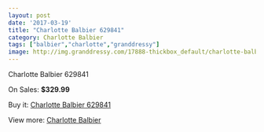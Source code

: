 ```yaml
---
layout: post
date: '2017-03-19'
title: "Charlotte Balbier 629841"
category: Charlotte Balbier
tags: ["balbier","charlotte","granddressy"]
image: http://img.granddressy.com/17888-thickbox_default/charlotte-balbier-629841.jpg
---
```

Charlotte Balbier 629841

On Sales: **$329.99**
<a href="https://www.granddressy.com/en/charlotte-balbier/16887-charlotte-balbier-629841.html"><amp-img layout="responsive" width="600" height="600" src="//img.granddressy.com/17888-thickbox_default/charlotte-balbier-629841.jpg" alt="Charlotte Balbier 629841 0" /></a>

Buy it: [Charlotte Balbier 629841](https://www.granddressy.com/en/charlotte-balbier/16887-charlotte-balbier-629841.html "Charlotte Balbier 629841")

View more: [Charlotte Balbier](https://www.granddressy.com/en/21-charlotte-balbier "Charlotte Balbier")